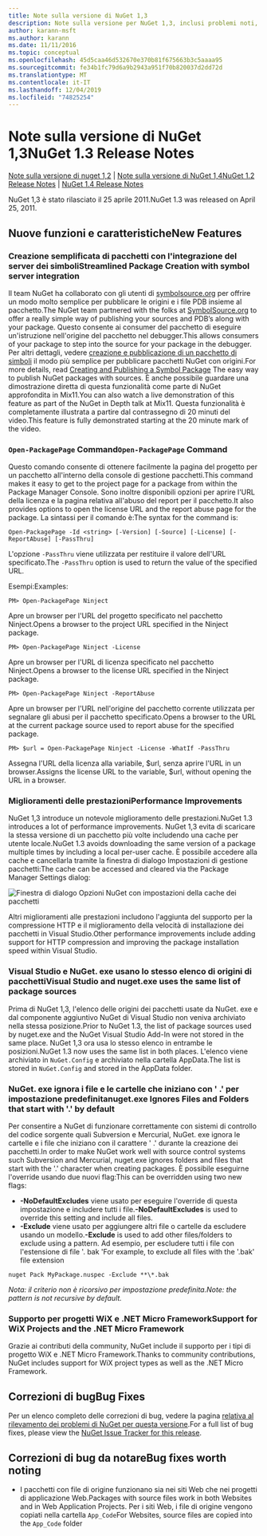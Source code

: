 ```yaml
---
title: Note sulla versione di NuGet 1,3
description: Note sulla versione per NuGet 1,3, inclusi problemi noti, correzioni di bug, funzionalità aggiunte e DCR.
author: karann-msft
ms.author: karann
ms.date: 11/11/2016
ms.topic: conceptual
ms.openlocfilehash: 45d5caa46d532670e370b81f675663b3c5aaaa95
ms.sourcegitcommit: fe34b1fc79d6a9b2943a951f70b820037d2dd72d
ms.translationtype: MT
ms.contentlocale: it-IT
ms.lasthandoff: 12/04/2019
ms.locfileid: "74825254"
---
```

# <a name="nuget-13-release-notes"></a><span data-ttu-id="972c3-103">Note sulla versione di NuGet 1,3</span><span class="sxs-lookup"><span data-stu-id="972c3-103">NuGet 1.3 Release Notes</span></span>

<span data-ttu-id="972c3-104">[Note sulla versione di nuget 1,2](../release-notes/nuget-1.2.md) | [Note sulla versione di NuGet 1,4](../release-notes/nuget-1.4.md)</span><span class="sxs-lookup"><span data-stu-id="972c3-104">[NuGet 1.2 Release Notes](../release-notes/nuget-1.2.md) | [NuGet 1.4 Release Notes](../release-notes/nuget-1.4.md)</span></span>

<span data-ttu-id="972c3-105">NuGet 1,3 è stato rilasciato il 25 aprile 2011.</span><span class="sxs-lookup"><span data-stu-id="972c3-105">NuGet 1.3 was released on April 25, 2011.</span></span>

## <a name="new-features"></a><span data-ttu-id="972c3-106">Nuove funzioni e caratteristiche</span><span class="sxs-lookup"><span data-stu-id="972c3-106">New Features</span></span>

### <a name="streamlined-package-creation-with-symbol-server-integration"></a><span data-ttu-id="972c3-107">Creazione semplificata di pacchetti con l'integrazione del server dei simboli</span><span class="sxs-lookup"><span data-stu-id="972c3-107">Streamlined Package Creation with symbol server integration</span></span>

<span data-ttu-id="972c3-108">Il team NuGet ha collaborato con gli utenti di [symbolsource.org](http://www.symbolsource.org/) per offrire un modo molto semplice per pubblicare le origini e i file PDB insieme al pacchetto.</span><span class="sxs-lookup"><span data-stu-id="972c3-108">The NuGet team partnered with the folks at [SymbolSource.org](http://www.symbolsource.org/) to offer a really simple way of publishing your sources and PDB’s along with your package.</span></span> <span data-ttu-id="972c3-109">Questo consente ai consumer del pacchetto di eseguire un'istruzione nell'origine del pacchetto nel debugger.</span><span class="sxs-lookup"><span data-stu-id="972c3-109">This allows consumers of your package to step into the source for your package in the debugger.</span></span> <span data-ttu-id="972c3-110">Per altri dettagli, vedere [creazione e pubblicazione di un pacchetto di simboli](../create-packages/symbol-packages.md) il modo più semplice per pubblicare pacchetti NuGet con origini.</span><span class="sxs-lookup"><span data-stu-id="972c3-110">For more details, read [Creating and Publishing a Symbol Package](../create-packages/symbol-packages.md) The easy way to publish NuGet packages with sources.</span></span> <span data-ttu-id="972c3-111">È anche possibile guardare una dimostrazione diretta di questa funzionalità come parte di NuGet approfondita in Mix11.</span><span class="sxs-lookup"><span data-stu-id="972c3-111">You can also watch a live demonstration of this feature as part of the NuGet in Depth talk at Mix11.</span></span> <span data-ttu-id="972c3-112">Questa funzionalità è completamente illustrata a partire dal contrassegno di 20 minuti del video.</span><span class="sxs-lookup"><span data-stu-id="972c3-112">This feature is fully demonstrated starting at the 20 minute mark of the video.</span></span>

### <a name="open-packagepage-command"></a><span data-ttu-id="972c3-113">`Open-PackagePage` Command</span><span class="sxs-lookup"><span data-stu-id="972c3-113">`Open-PackagePage` Command</span></span>

<span data-ttu-id="972c3-114">Questo comando consente di ottenere facilmente la pagina del progetto per un pacchetto all'interno della console di gestione pacchetti.</span><span class="sxs-lookup"><span data-stu-id="972c3-114">This command makes it easy to get to the project page for a package from within the Package Manager Console.</span></span> <span data-ttu-id="972c3-115">Sono inoltre disponibili opzioni per aprire l'URL della licenza e la pagina relativa all'abuso del report per il pacchetto.</span><span class="sxs-lookup"><span data-stu-id="972c3-115">It also provides options to open the license URL and the report abuse page for the package.</span></span>
<span data-ttu-id="972c3-116">La sintassi per il comando è:</span><span class="sxs-lookup"><span data-stu-id="972c3-116">The syntax for the command is:</span></span>

    Open-PackagePage -Id <string> [-Version] [-Source] [-License] [-ReportAbuse] [-PassThru]

<span data-ttu-id="972c3-117">L'opzione `-PassThru` viene utilizzata per restituire il valore dell'URL specificato.</span><span class="sxs-lookup"><span data-stu-id="972c3-117">The `-PassThru` option is used to return the value of the specified URL.</span></span>

<span data-ttu-id="972c3-118">Esempi:</span><span class="sxs-lookup"><span data-stu-id="972c3-118">Examples:</span></span>

    PM> Open-PackagePage Ninject

<span data-ttu-id="972c3-119">Apre un browser per l'URL del progetto specificato nel pacchetto Ninject.</span><span class="sxs-lookup"><span data-stu-id="972c3-119">Opens a browser to the project URL specified in the Ninject package.</span></span>

    PM> Open-PackagePage Ninject -License

<span data-ttu-id="972c3-120">Apre un browser per l'URL di licenza specificato nel pacchetto Ninject.</span><span class="sxs-lookup"><span data-stu-id="972c3-120">Opens a browser to the license URL specified in the Ninject package.</span></span>

    PM> Open-PackagePage Ninject -ReportAbuse

<span data-ttu-id="972c3-121">Apre un browser per l'URL nell'origine del pacchetto corrente utilizzata per segnalare gli abusi per il pacchetto specificato.</span><span class="sxs-lookup"><span data-stu-id="972c3-121">Opens a browser to the URL at the current package source used to report abuse for the specified package.</span></span>

    PM> $url = Open-PackagePage Ninject -License -WhatIf -PassThru

<span data-ttu-id="972c3-122">Assegna l'URL della licenza alla variabile, $url, senza aprire l'URL in un browser.</span><span class="sxs-lookup"><span data-stu-id="972c3-122">Assigns the license URL to the variable, $url, without opening the URL in a browser.</span></span>

### <a name="performance-improvements"></a><span data-ttu-id="972c3-123">Miglioramenti delle prestazioni</span><span class="sxs-lookup"><span data-stu-id="972c3-123">Performance Improvements</span></span>

<span data-ttu-id="972c3-124">NuGet 1,3 introduce un notevole miglioramento delle prestazioni.</span><span class="sxs-lookup"><span data-stu-id="972c3-124">NuGet 1.3 introduces a lot of performance improvements.</span></span> <span data-ttu-id="972c3-125">NuGet 1,3 evita di scaricare la stessa versione di un pacchetto più volte includendo una cache per utente locale.</span><span class="sxs-lookup"><span data-stu-id="972c3-125">NuGet 1.3 avoids downloading the same version of a package multiple times by including a local per-user cache.</span></span> <span data-ttu-id="972c3-126">È possibile accedere alla cache e cancellarla tramite la finestra di dialogo Impostazioni di gestione pacchetti:</span><span class="sxs-lookup"><span data-stu-id="972c3-126">The cache can be accessed and cleared via the Package Manager Settings dialog:</span></span>

![Finestra di dialogo Opzioni NuGet con impostazioni della cache dei pacchetti](./media/nuget-options.png)

<span data-ttu-id="972c3-128">Altri miglioramenti alle prestazioni includono l'aggiunta del supporto per la compressione HTTP e il miglioramento della velocità di installazione dei pacchetti in Visual Studio.</span><span class="sxs-lookup"><span data-stu-id="972c3-128">Other performance improvements include adding support for HTTP compression and improving the package installation speed within Visual Studio.</span></span>

### <a name="visual-studio-and-nugetexe-uses-the-same-list-of-package-sources"></a><span data-ttu-id="972c3-129">Visual Studio e NuGet. exe usano lo stesso elenco di origini di pacchetti</span><span class="sxs-lookup"><span data-stu-id="972c3-129">Visual Studio and nuget.exe uses the same list of package sources</span></span>

<span data-ttu-id="972c3-130">Prima di NuGet 1,3, l'elenco delle origini dei pacchetti usate da NuGet. exe e dal componente aggiuntivo NuGet di Visual Studio non veniva archiviato nella stessa posizione.</span><span class="sxs-lookup"><span data-stu-id="972c3-130">Prior to NuGet 1.3, the list of package sources used by nuget.exe and the NuGet Visual Studio Add-In were not stored in the same place.</span></span> <span data-ttu-id="972c3-131">NuGet 1,3 ora usa lo stesso elenco in entrambe le posizioni.</span><span class="sxs-lookup"><span data-stu-id="972c3-131">NuGet 1.3 now uses the same list in both places.</span></span> <span data-ttu-id="972c3-132">L'elenco viene archiviato in `NuGet.Config` e archiviato nella cartella AppData.</span><span class="sxs-lookup"><span data-stu-id="972c3-132">The list is stored in `NuGet.Config` and stored in the AppData folder.</span></span>

### <a name="nugetexe-ignores-files-and-folders-that-start-with--by-default"></a><span data-ttu-id="972c3-133">NuGet. exe ignora i file e le cartelle che iniziano con ' .' per impostazione predefinita</span><span class="sxs-lookup"><span data-stu-id="972c3-133">nuget.exe Ignores Files and Folders that start with '.' by default</span></span>

<span data-ttu-id="972c3-134">Per consentire a NuGet di funzionare correttamente con sistemi di controllo del codice sorgente quali Subversion e Mercurial, NuGet. exe ignora le cartelle e i file che iniziano con il carattere ' .' durante la creazione dei pacchetti.</span><span class="sxs-lookup"><span data-stu-id="972c3-134">In order to make NuGet work well with source control systems such Subversion and Mercurial, nuget.exe ignores folders and files that start with the '.' character when creating packages.</span></span> <span data-ttu-id="972c3-135">È possibile eseguirne l'override usando due nuovi flag:</span><span class="sxs-lookup"><span data-stu-id="972c3-135">This can be overridden using two new flags:</span></span>

* <span data-ttu-id="972c3-136">__-NoDefaultExcludes__ viene usato per eseguire l'override di questa impostazione e includere tutti i file.</span><span class="sxs-lookup"><span data-stu-id="972c3-136">__-NoDefaultExcludes__ is used to override this setting and include all files.</span></span>
* <span data-ttu-id="972c3-137">__-Exclude__ viene usato per aggiungere altri file o cartelle da escludere usando un modello.</span><span class="sxs-lookup"><span data-stu-id="972c3-137">__-Exclude__ is used to add other files/folders to exclude using a pattern.</span></span> <span data-ttu-id="972c3-138">Ad esempio, per escludere tutti i file con l'estensione di file '. bak '</span><span class="sxs-lookup"><span data-stu-id="972c3-138">For example, to exclude all files with the '.bak' file extension</span></span>

```cli
nuget Pack MyPackage.nuspec -Exclude **\*.bak
```  

<span data-ttu-id="972c3-139">_Nota: il criterio non è ricorsivo per impostazione predefinita._</span><span class="sxs-lookup"><span data-stu-id="972c3-139">_Note: the pattern is not recursive by default._</span></span>

### <a name="support-for-wix-projects-and-the-net-micro-framework"></a><span data-ttu-id="972c3-140">Supporto per progetti WiX e .NET Micro Framework</span><span class="sxs-lookup"><span data-stu-id="972c3-140">Support for WiX Projects and the .NET Micro Framework</span></span>

<span data-ttu-id="972c3-141">Grazie ai contributi della community, NuGet include il supporto per i tipi di progetto WiX e .NET Micro Framework.</span><span class="sxs-lookup"><span data-stu-id="972c3-141">Thanks to community contributions, NuGet includes support for WiX project types as well as the .NET Micro Framework.</span></span>

## <a name="bug-fixes"></a><span data-ttu-id="972c3-142">Correzioni di bug</span><span class="sxs-lookup"><span data-stu-id="972c3-142">Bug Fixes</span></span>

<span data-ttu-id="972c3-143">Per un elenco completo delle correzioni di bug, vedere la pagina [relativa al rilevamento dei problemi di NuGet per questa versione](http://nuget.codeplex.com/workitem/list/advanced?keyword=&status=All&type=All&priority=All&release=NuGet%201.3&assignedTo=All&component=All&sortField=LastUpdatedDate&sortDirection=Descending&page=0).</span><span class="sxs-lookup"><span data-stu-id="972c3-143">For a full list of bug fixes, please view the [NuGet Issue Tracker for this release](http://nuget.codeplex.com/workitem/list/advanced?keyword=&status=All&type=All&priority=All&release=NuGet%201.3&assignedTo=All&component=All&sortField=LastUpdatedDate&sortDirection=Descending&page=0).</span></span>

## <a name="bug-fixes-worth-noting"></a><span data-ttu-id="972c3-144">Correzioni di bug da notare</span><span class="sxs-lookup"><span data-stu-id="972c3-144">Bug fixes worth noting</span></span>

* <span data-ttu-id="972c3-145">I pacchetti con file di origine funzionano sia nei siti Web che nei progetti di applicazione Web.</span><span class="sxs-lookup"><span data-stu-id="972c3-145">Packages with source files work in both Websites and in Web Application Projects.</span></span>
<span data-ttu-id="972c3-146">Per i siti Web, i file di origine vengono copiati nella cartella `App_Code`</span><span class="sxs-lookup"><span data-stu-id="972c3-146">For Websites, source files are copied into the `App_Code` folder</span></span>

